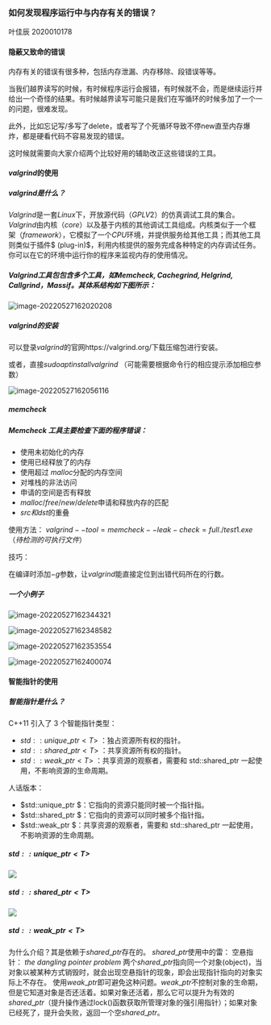 ### 如何发现程序运行中与内存有关的错误？

叶佳辰 2020010178

#### 隐蔽又致命的错误

内存有关的错误有很多种，包括内存泄漏、内存移除、段错误等等。

当我们越界读写的时候，有时候程序运行会报错，有时候就不会，而是继续运行并给出一个奇怪的结果。有时候越界读写可能只是我们在写循环的时候多加了一个一的问题，很难发现。

此外，比如忘记写/多写了delete，或者写了个死循环导致不停new直至内存爆炸，都是硬看代码不容易发现的错误。

这时候就需要向大家介绍两个比较好用的辅助改正这些错误的工具。

####  $valgrind$的使用

##### $valgrind$是什么？

$Valgrind$是一套$Linux$下，开放源代码$（GPL V2）$的仿真调试工具的集合。$Valgrind$由内核（$core$）以及基于内核的其他调试工具组成。内核类似于一个框架$（framework）$，它模拟了一个$CPU$环境，并提供服务给其他工具；而其他工具则类似于插件$ (plug-in)$，利用内核提供的服务完成各种特定的内存调试任务。你可以在它的环境中运行你的程序来监视内存的使用情况。

##### $Valgrind工具包包含多个工具，如Memcheck,Cachegrind,Helgrind, Callgrind，Massif。$其体系结构如下图所示：

![image-20220527162020208](C:\Users\yyj\AppData\Roaming\Typora\typora-user-images\image-20220527162020208.png)

##### $valgrind$的安装

可以登录$valgrind$的官网https://valgrind.org/下载压缩包进行安装。

或者，直接$sudo apt install valgrind$
（可能需要根据命令行的相应提示添加相应参数）

![image-20220527162056116](C:\Users\yyj\AppData\Roaming\Typora\typora-user-images\image-20220527162056116.png)



##### $memcheck$

##### $Memcheck$ 工具主要检查下面的程序错误：

+ 使用未初始化的内存 
+ 使用已经释放了的内存 
+ 使用超过 $malloc$分配的内存空间
+ 对堆栈的非法访问 
+ 申请的空间是否有释放 
+ $malloc/free/new/delete$申请和释放内存的匹配
+ $src和dst$的重叠

使用方法：
$valgrind --tool=memcheck  --leak-check=full ./test1.exe（待检测的可执行文件）$

技巧：

在编译时添加$-g$参数，让$valgrind$能直接定位到出错代码所在的行数。

##### 一个小例子

![image-20220527162344321](C:\Users\yyj\AppData\Roaming\Typora\typora-user-images\image-20220527162344321.png)

![image-20220527162348582](C:\Users\yyj\AppData\Roaming\Typora\typora-user-images\image-20220527162348582.png)

![image-20220527162353554](C:\Users\yyj\AppData\Roaming\Typora\typora-user-images\image-20220527162353554.png)

![image-20220527162400074](C:\Users\yyj\AppData\Roaming\Typora\typora-user-images\image-20220527162400074.png)



#### 智能指针的使用

##### 智能指针是什么？

C++11 引入了 3 个智能指针类型：

+ $std::unique\_ptr<T>$ ：独占资源所有权的指针。
+ $std::shared\_ptr<T>$ ：共享资源所有权的指针。
+ $std::weak\_ptr<T>$ ：共享资源的观察者，需要和 std::shared_ptr 一起使用，不影响资源的生命周期。

人话版本：

+ $std::unique\_ptr<T> $：它指向的资源只能同时被一个指针指。
+ $std::shared\_ptr<T> $：它指向的资源可以同时被多个指针指。
+ $std::weak\_ptr<T> $：共享资源的观察者，需要和 std::shared_ptr 一起使用，不影响资源的生命周期。

##### $std::unique\_ptr<T>$

![](C:\Users\yyj\AppData\Roaming\Typora\typora-user-images\image-20220527162949673.png)

##### $std::shared\_ptr<T>$

![](C:\Users\yyj\AppData\Roaming\Typora\typora-user-images\image-20220527162955297.png)

##### $std::weak\_ptr<T>$

为什么介绍？其是依赖于$shared\_ptr$存在的。
$shared\_ptr$使用中的雷：
空悬指针： $the \ dangling\ pointer\ problem$
两个$shared\_ptr$指向同一个对象(object)，当对象以被某种方式销毁时，就会出现空悬指针的现象，即会出现指针指向的对象实际上不存在。
使用$weak\_ptr$即可避免这种问题。$weak\_ptr$不控制对象的生命期，但是它知道对象是否还活着。如果对象还活着，那么它可以提升为有效的$shared\_ptr$（提升操作通过lock()函数获取所管理对象的强引用指针）；如果对象已经死了，提升会失败，返回一个空$shared\_ptr$。